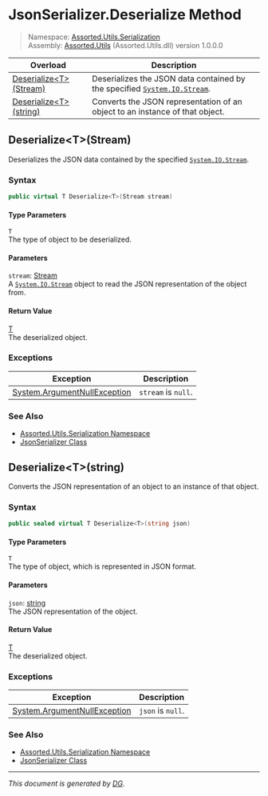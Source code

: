 ﻿# JsonSerializer.Deserialize Method

> Namespace: [Assorted.Utils.Serialization](_toc.Assorted.Utils.md#Assorted.Utils.Serialization%20Namespace)\
> Assembly: [Assorted.Utils](_toc.Assorted.Utils.md) (Assorted.Utils.dll) version 1.0.0.0

Overload | Description
--- | ---
[Deserialize\<T>(Stream)](Assorted.Utils.Serialization.JsonSerializer.Deserialize.md#Deserialize%3CT%3E%28Stream%29) | Deserializes the JSON data contained by the specified [`System.IO.Stream`](https://docs.microsoft.com/en-us/dotnet/api/system.io.stream).
[Deserialize\<T>(string)](Assorted.Utils.Serialization.JsonSerializer.Deserialize.md#Deserialize%3CT%3E%28string%29) | Converts the JSON representation of an object to an instance of that object.

## Deserialize\<T>(Stream)

Deserializes the JSON data contained by the specified [`System.IO.Stream`](https://docs.microsoft.com/en-us/dotnet/api/system.io.stream).

### Syntax

```csharp
public virtual T Deserialize<T>(Stream stream)
```

#### Type Parameters

`T`\
The type of object to be deserialized.

#### Parameters

`stream`: [Stream](https://docs.microsoft.com/en-us/dotnet/api/system.io.stream)\
A [`System.IO.Stream`](https://docs.microsoft.com/en-us/dotnet/api/system.io.stream) object to read the JSON representation of the object from.

#### Return Value

[T](https://docs.microsoft.com/en-us/dotnet/api/t)\
The deserialized object.

### Exceptions

Exception | Description
--- | ---
[System.ArgumentNullException](https://docs.microsoft.com/en-us/dotnet/api/system.argumentnullexception) | `stream` is `null`.

### See Also

- [Assorted.Utils.Serialization Namespace](_toc.Assorted.Utils.md#Assorted.Utils.Serialization%20Namespace)
- [JsonSerializer Class](Assorted.Utils.Serialization.JsonSerializer.md)

## Deserialize\<T>(string)

Converts the JSON representation of an object to an instance of that object.

### Syntax

```csharp
public sealed virtual T Deserialize<T>(string json)
```

#### Type Parameters

`T`\
The type of object, which is represented in JSON format.

#### Parameters

`json`: [string](https://docs.microsoft.com/en-us/dotnet/api/system.string)\
The JSON representation of the object.

#### Return Value

[T](https://docs.microsoft.com/en-us/dotnet/api/t)\
The deserialized object.

### Exceptions

Exception | Description
--- | ---
[System.ArgumentNullException](https://docs.microsoft.com/en-us/dotnet/api/system.argumentnullexception) | `json` is `null`.

### See Also

- [Assorted.Utils.Serialization Namespace](_toc.Assorted.Utils.md#Assorted.Utils.Serialization%20Namespace)
- [JsonSerializer Class](Assorted.Utils.Serialization.JsonSerializer.md)

---

_This document is generated by [DG](https://github.com/Khojasteh/dg)._
